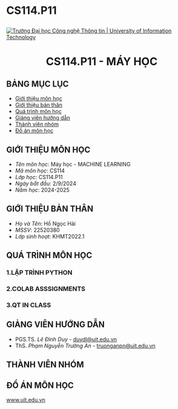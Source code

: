 # CS114.P11<p align="center">
  <a href="https://www.uit.edu.vn/" title="Trường Đại học Công nghệ Thông tin" style="border: 5;">
    <img src="https://i.imgur.com/WmMnSRt.png" alt="Trường Đại học Công nghệ Thông tin | University of Information Technology">
  </a>
</p>

<!-- Title -->
<h1 align="center"><b>CS114.P11 - MÁY HỌC</b></h1>



## BẢNG MỤC LỤC
* [ Giới thiệu môn học](#gioithieumonhoc)
* [ Giới thiệu bản thân](#gioithieubanthan)
* [Quá trình môn học](#quatrinh)
* [ Giảng viên hướng dẫn](#giangvien)
* [ Thành viên nhóm](#thanhvien)
* [ Đồ án môn học](#doan)
## GIỚI THIỆU MÔN HỌC
<a name="gioithieumonhoc"></a>
* *Tên môn học*: Máy học - MACHINE LEARNING
* *Mã môn học*: CS114
* *Lớp học*: CS114.P11
* *Ngày bắt đầu*: 2/9/2024
* *Năm học*: 2024-2025

## GIỚI THIỆU BẢN THÂN
<a name="gioithieubanthan"></a>
* *Họ và Tên*: Hồ Ngọc Hải  
* *MSSV*: 22520380 
* *Lớp sinh hoạt*: KHMT2022.1
## QUÁ TRÌNH MÔN HỌC
<a name ="quatrinh"></a>
### 1.LẬP TRÌNH PYTHON


<a name ="colab"></a>
### 2.COLAB ASSSIGNMENTS


<a name ="QT"></a>
### 3.QT IN CLASS

## GIẢNG VIÊN HƯỚNG DẪN
<a name="giangvien"></a>
* PGS.TS. *Lê Đình Duy* - duydl@uit.edu.vn
* ThS. *Phạm Nguyễn Trường An* - truonganpn@uit.edu.vn

## THÀNH VIÊN NHÓM
<a name="thanhvien"></a>


## ĐỒ ÁN MÔN HỌC
<a name="doan"></a>
www.uit.edu.vn
